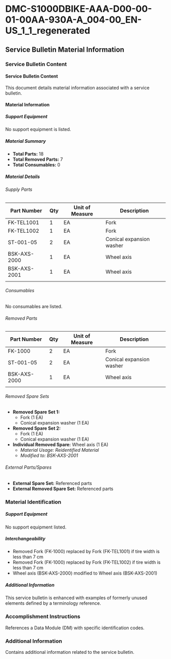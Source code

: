 # DMC-S1000DBIKE-AAA-D00-00-01-00AA-930A-A_004-00_EN-US_1_1_regenerated

## Service Bulletin Material Information

### Service Bulletin Content

#### Service Bulletin Content

This document details material information associated with a service bulletin.

#### Material Information

##### Support Equipment

No support equipment is listed.

##### Material Summary

*   **Total Parts:** 18
*   **Total Removed Parts:** 7
*   **Total Consumables:** 0

##### Material Details

###### Supply Parts

| Part Number | Qty | Unit of Measure | Description |
|---|---|---|---|
| FK-TEL1001 | 1 | EA | Fork |
| FK-TEL1002 | 1 | EA | Fork |
| ST-001-05 | 2 | EA | Conical expansion washer |
| BSK-AXS-2000 | 1 | EA | Wheel axis |
| BSK-AXS-2001 | 1 | EA | Wheel axis |
|   |   |   |   |

###### Consumables

No consumables are listed.

###### Removed Parts

| Part Number | Qty | Unit of Measure | Description |
|---|---|---|---|
| FK-1000 | 2 | EA | Fork |
| ST-001-05 | 2 | EA | Conical expansion washer |
| BSK-AXS-2000 | 1 | EA | Wheel axis |
|   |   |   |   |

###### Removed Spare Sets

*   **Removed Spare Set 1:**
    *   Fork (1 EA)
    *   Conical expansion washer (1 EA)
*   **Removed Spare Set 2:**
    *   Fork (1 EA)
    *   Conical expansion washer (1 EA)
*   **Individual Removed Spare:** Wheel axis (1 EA)
    *   _Material Usage: Reidentified Material_
    *   _Modified to: BSK-AXS-2001_

###### External Parts/Spares

*   **External Spare Set:** Referenced parts
*   **External Removed Spare Set:** Referenced parts

### Material Identification

##### Support Equipment

No support equipment listed.

##### Interchangeability

*   Removed Fork (FK-1000) replaced by Fork (FK-TEL1001) if tire width is less than 7 cm
*   Removed Fork (FK-1000) replaced by Fork (FK-TEL1002) if tire width is less than 7 cm
*   Wheel axis (BSK-AXS-2000) modified to Wheel axis (BSK-AXS-2001)

##### Additional Information

This service bulletin is enhanced with examples of formerly unused elements defined by a terminology reference.

### Accomplishment Instructions

References a Data Module (DM) with specific identification codes.

### Additional Information

Contains additional information related to the service bulletin.